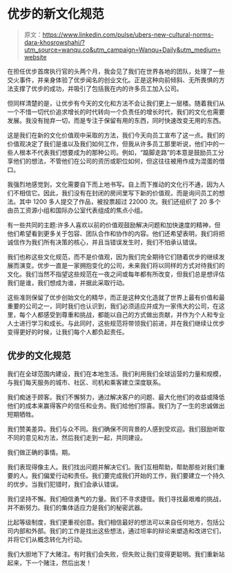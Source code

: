 # 优步的新文化规范

> 原文：<https://www.linkedin.com/pulse/ubers-new-cultural-norms-dara-khosrowshahi/?utm_source=wanqu.co&utm_campaign=Wanqu+Daily&utm_medium=website>

在担任优步首席执行官的头两个月，我会见了我们在世界各地的团队，处理了一些交火事件，并亲身体验了优步闻名的创业文化。正是这种向前倾斜、无所畏惧的方法支撑了优步的成功，并吸引了包括我在内的许多员工加入公司。

但同样清楚的是，让优步有今天的文化和方法不会让我们更上一层楼。随着我们从一个不惜一切代价追求增长的时代转向一个负责任的增长时代，我们的文化也需要发展。我没有抛弃一切，而是专注于保留有用的东西，同时快速改变无用的东西。

这是我们在新的文化价值观中采取的方法，我们今天向员工宣布了这一点。我们的价值观决定了我们是谁以及我们如何工作，但我从许多员工那里听说，他们中的一些人根本不代表我们想要成为的那种公司。例如，“踮脚走路”的本意是鼓励员工分享他们的想法，不管他们在公司的资历或职位如何，但这往往被用作成为混蛋的借口。

我强烈地感觉到，文化需要自下而上地书写。自上而下推动的文化行不通，因为人们不相信它。因此，我们没有在封闭的房间里写下新的价值观，而是询问员工的想法。其中 1200 多人提交了作品，被投票超过 22000 次。我们还组织了 20 多个由员工资源小组和国际办公室代表组成的焦点小组。

有一些共同的主题:许多人喜欢以前的价值观鼓励解决问题和加快速度的精神，但他们希望看到更多关于包容、团队合作和协作的内容。他们还希望表明，我们将把诚信作为我们所有决策的核心，并且当错误发生时，我们不怕承认错误。

我们也称这些文化规范，而不是价值观，因为我们完全期待它们随着优步的继续发展而演变。优步一直是一家拥抱变化的公司，未来我们将以同样的方式对待我们的文化。我们当然不指望这些规范在一夜之间或每年都有所改变，但我们总是想评估我们是谁，我们想成为谁，并据此采取行动。

这些准则保留了优步创始文化的精华，而正是这种文化造就了世界上最有价值和最重要的公司之一，同时我们也认识到，我们必须适应并成为一家伟大的公司，在这里，每个人都感受到尊重和挑战，都能以自己的方式做出贡献，并作为个人和专业人士进行学习和成长。与此同时，这些规范将带领我们前进，并在我们继续让优步变得更好的时候，让我们每个人都负起责任。

## **优步的文化规范**

我们在全球范围内建设，我们在本地生活。我们利用我们全球运营的力量和规模，与我们每天服务的城市、社区、司机和乘客建立深度联系。

我们痴迷于顾客。我们不懈努力，通过解决客户的问题、最大化他们的收益或降低他们的成本来赢得客户的信任和业务。我们给他们惊喜。我们为了一生的忠诚做出短期牺牲。

我们赞美差异。我们与众不同。我们确保不同背景的人感到受欢迎。我们鼓励听取不同的意见和方法，然后我们走到一起，共同建设。

我们做正确的事情。期。

我们表现得像主人。我们找出问题并解决它们。我们互相帮助，帮助那些对我们重要的人。我们偏爱行动和责任。我们要完成我们开始的工作，我们要建立一个持久的优步。当我们犯错时，我们会承认错误。

我们坚持不懈。我们相信勇气的力量。我们不寻求捷径。我们寻找最艰难的挑战，并不断努力。我们的集体适应力是我们的秘密武器。

比起等级制度，我们更重视创意。我们相信最好的想法可以来自任何地方，包括公司内部和外部。我们的工作是找出这些想法，通过坦率的辩论来塑造和改进它们，并将它们从概念转化为行动。

我们大胆地下了大赌注。有时我们会失败，但失败让我们变得更聪明。我们重新站起来，下一个赌注，然后出发！